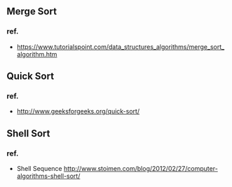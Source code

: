 ## Merge Sort
### ref.
- https://www.tutorialspoint.com/data_structures_algorithms/merge_sort_algorithm.htm

## Quick Sort
### ref.
- http://www.geeksforgeeks.org/quick-sort/

## Shell Sort
### ref.
- Shell Sequence http://www.stoimen.com/blog/2012/02/27/computer-algorithms-shell-sort/
